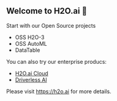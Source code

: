 ## Welcome to H2O.ai 👋

Start with our Open Source projects

- OSS H2O-3
- OSS AutoML
- DataTable

You can also try our enterprise producs:
  - [H2O.ai Cloud](https://h2o.ai/platform/ai-cloud/)
  - [Driverless AI](https://h2o.ai/platform/ai-cloud/make/h2o-driverless-ai/)
  
 Please visit https://h2o.ai for more details.

<!--

**Here are some ideas to get you started:**

🙋‍♀️ A short introduction - what is your organization all about?
🌈 Contribution guidelines - how can the community get involved?
👩‍💻 Useful resources - where can the community find your docs? Is there anything else the community should know?
🍿 Fun facts - what does your team eat for breakfast?
🧙 Remember, you can do mighty things with the power of [Markdown](https://docs.github.com/github/writing-on-github/getting-started-with-writing-and-formatting-on-github/basic-writing-and-formatting-syntax)
-->
